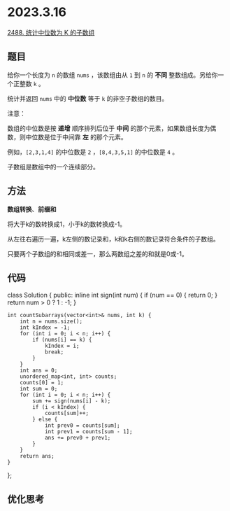 # 2023.3.16

[2488. 统计中位数为 K 的子数组](https://leetcode.cn/problems/count-subarrays-with-median-k/)

## 题目

给你一个长度为 `n` 的数组 `nums` ，该数组由从 `1` 到 `n` 的 **不同** 整数组成。另给你一个正整数 `k` 。

统计并返回 `nums` 中的 **中位数** 等于 `k` 的非空子数组的数目。

注意：

数组的中位数是按 **递增** 顺序排列后位于 **中间** 的那个元素，如果数组长度为偶数，则中位数是位于中间靠 **左** 的那个元素。
  
例如，`[2,3,1,4]` 的中位数是 `2` ，`[8,4,3,5,1]` 的中位数是 `4` 。
  
子数组是数组中的一个连续部分。

## 方法

**数组转换**、**前缀和**

将大于k的数转换成1，小于k的数转换成-1。

从左往右遍历一遍，k左侧的数记录和，k和k右侧的数记录符合条件的子数组。

只要两个子数组的和相同或差一，那么两数组之差的和就是0或-1。

## 代码

class Solution {
public:
    inline int sign(int num) {
        if (num == 0) {
            return 0;
        }
        return num > 0 ? 1 : -1;
    }

    int countSubarrays(vector<int>& nums, int k) {
        int n = nums.size();
        int kIndex = -1;
        for (int i = 0; i < n; i++) {
            if (nums[i] == k) {
                kIndex = i;
                break;
            }
        }
        int ans = 0;
        unordered_map<int, int> counts;
        counts[0] = 1;
        int sum = 0;
        for (int i = 0; i < n; i++) {
            sum += sign(nums[i] - k);
            if (i < kIndex) {
                counts[sum]++;
            } else {
                int prev0 = counts[sum];
                int prev1 = counts[sum - 1];
                ans += prev0 + prev1;
            }
        }
        return ans;
    }
};

## 优化思考
